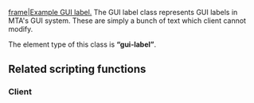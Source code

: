 [frame|Example GUI label.](/Image:gui-label.png.md "wikilink") The GUI label class represents GUI labels in MTA's GUI system. These are simply a bunch of text which client cannot modify.

The element type of this class is **“gui-label”**.

Related scripting functions
---------------------------

### Client
